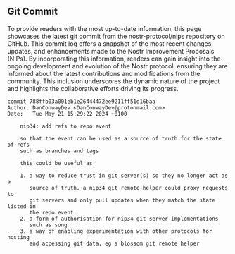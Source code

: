 ## Git Commit
To provide readers with the most up-to-date information, this page showcases the latest git commit from the nostr-protocol/nips repository on GitHub. This commit log offers a snapshot of the most recent changes, updates, and enhancements made to the Nostr Improvement Proposals (NIPs). By incorporating this information, readers can gain insight into the ongoing development and evolution of the Nostr protocol, ensuring they are informed about the latest contributions and modifications from the community. This inclusion underscores the dynamic nature of the project and highlights the collaborative efforts driving its progress.

```shell
commit 788ffb03a001eb1e26444472ee9211ff51d16baa
Author: DanConwayDev <DanConwayDev@protonmail.com>
Date:   Tue May 21 15:29:22 2024 +0100

    nip34: add refs to repo event
    
    so that the event can be used as a source of truth for the state of refs
    such as branches and tags
    
    this could be useful as:
    
    1. a way to reduce trust in git server(s) so they no longer act as a
       source of truth. a nip34 git remote-helper could proxy requests to
       git servers and only pull updates when they match the state listed in
       the repo event.
    2. a form of authorisation for nip34 git server implementations
       such as song
    3. a way of enabling experimentation with other protocols for hosting
       and accessing git data. eg a blossom git remote helper
```
